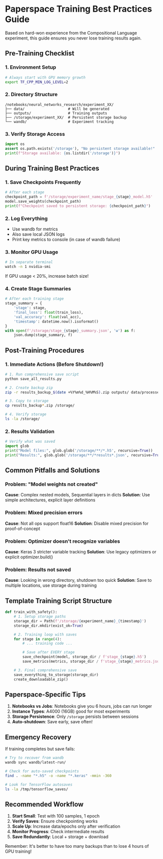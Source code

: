 # Paperspace Training Best Practices Guide

Based on hard-won experience from the Compositional Language experiment, this guide ensures you never lose training results again.

## Pre-Training Checklist

### 1. Environment Setup
```bash
# Always start with GPU memory growth
export TF_CPP_MIN_LOG_LEVEL=2
```

### 2. Directory Structure
```
/notebooks/neural_networks_research/experiment_XX/
├── data/                    # Will be generated
├── outputs/                 # Training outputs
├── /storage/experiment_XX/  # Persistent storage backup
└── wandb/                   # Experiment tracking
```

### 3. Verify Storage Access
```python
import os
assert os.path.exists('/storage'), "No persistent storage available!"
print(f"Storage available: {os.listdir('/storage')}")
```

## During Training Best Practices

### 1. Save Checkpoints Frequently
```python
# After each stage
checkpoint_path = f'/storage/experiment_name/stage_{stage}_model.h5'
model.save_weights(checkpoint_path)
print(f"Checkpoint saved to persistent storage: {checkpoint_path}")
```

### 2. Log Everything
- Use wandb for metrics
- Also save local JSON logs
- Print key metrics to console (in case of wandb failure)

### 3. Monitor GPU Usage
```bash
# In separate terminal
watch -n 1 nvidia-smi
```
If GPU usage < 20%, increase batch size!

### 4. Create Stage Summaries
```python
# After each training stage
stage_summary = {
    'stage': stage,
    'final_loss': float(train_loss),
    'val_accuracy': float(val_acc),
    'timestamp': datetime.now().isoformat()
}
with open(f'/storage/stage_{stage}_summary.json', 'w') as f:
    json.dump(stage_summary, f)
```

## Post-Training Procedures

### 1. Immediate Actions (Before Shutdown!)

```bash
# 1. Run comprehensive save script
python save_all_results.py

# 2. Create backup zip
zip -r results_backup_$(date +%Y%m%d_%H%M%S).zip outputs/ data/processed/

# 3. Copy to storage
cp results_backup*.zip /storage/

# 4. Verify storage
ls -la /storage/
```

### 2. Results Validation
```python
# Verify what was saved
import glob
print("Model files:", glob.glob('/storage/**/*.h5', recursive=True))
print("Results:", glob.glob('/storage/**/*results*.json', recursive=True))
```

## Common Pitfalls and Solutions

### Problem: "Model weights not created"
**Cause**: Complex nested models, Sequential layers in dicts
**Solution**: Use simple architectures, explicit layer definitions

### Problem: Mixed precision errors
**Cause**: Not all ops support float16
**Solution**: Disable mixed precision for proof-of-concept

### Problem: Optimizer doesn't recognize variables
**Cause**: Keras 3 stricter variable tracking
**Solution**: Use legacy optimizers or explicit optimizer.build()

### Problem: Results not saved
**Cause**: Looking in wrong directory, shutdown too quick
**Solution**: Save to multiple locations, use storage during training

## Template Training Script Structure

```python
def train_with_safety():
    # 1. Setup storage paths
    storage_dir = Path(f'/storage/{experiment_name}_{timestamp}')
    storage_dir.mkdir(exist_ok=True)

    # 2. Training loop with saves
    for stage in range(4):
        # ... training code ...

        # Save after EVERY stage
        save_checkpoint(model, storage_dir / f'stage_{stage}.h5')
        save_metrics(metrics, storage_dir / f'stage_{stage}_metrics.json')

    # 3. Final comprehensive save
    save_everything_to_storage(storage_dir)
    create_downloadable_zip()
```

## Paperspace-Specific Tips

1. **Notebooks vs Jobs**: Notebooks give you 6 hours, jobs can run longer
2. **Instance Types**: A4000 (16GB) good for most experiments
3. **Storage Persistence**: Only `/storage` persists between sessions
4. **Auto-shutdown**: Save early, save often!

## Emergency Recovery

If training completes but save fails:
```bash
# Try to recover from wandb
wandb sync wandb/latest-run/

# Check for auto-saved checkpoints
find . -name "*.h5" -o -name "*.keras" -mmin -360

# Look for TensorFlow autosaves
ls -la /tmp/tensorflow_saves/
```

## Recommended Workflow

1. **Start Small**: Test with 100 samples, 1 epoch
2. **Verify Saves**: Ensure checkpointing works
3. **Scale Up**: Increase data/epochs only after verification
4. **Monitor Progress**: Check intermediate results
5. **Save Redundantly**: Local + storage + download

Remember: It's better to have too many backups than to lose 4 hours of GPU training!
